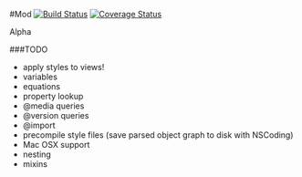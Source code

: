 #Mod [![Build Status](https://travis-ci.org/cloudkite/Mod.png?branch=master)](https://travis-ci.org/cloudkite/Mod) [![Coverage Status](https://coveralls.io/repos/cloudkite/Mod/badge.png?branch=master)](https://coveralls.io/r/cloudkite/Mod?branch=master)

Alpha

###TODO

- apply styles to views!
- variables
- equations
- property lookup
- @media queries
- @version queries
- @import
- precompile style files (save parsed object graph to disk with NSCoding)
- Mac OSX support
- nesting
- mixins
